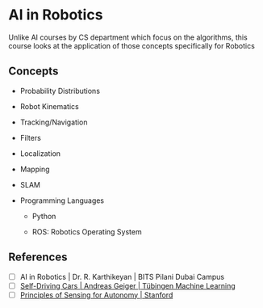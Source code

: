 # AI in Robotics

Unlike AI courses by CS department which focus on the algorithms, this course looks at the application of those concepts specifically for Robotics

## Concepts

- Probability Distributions
- Robot Kinematics
- Tracking/Navigation
- Filters
- Localization
- Mapping
- SLAM
- Programming Languages

  - Python

  - ROS: Robotics Operating System

## References

- [ ] AI in Robotics | Dr. R. Karthikeyan | BITS Pilani Dubai Campus
- [ ] [Self-Driving Cars | Andreas Geiger | Tübingen Machine Learning](https://www.youtube.com/playlist?list=PL05umP7R6ij321zzKXK6XCQXAaaYjQbzr)
- [ ] [Principles of Sensing for Autonomy | Stanford](https://www.youtube.com/playlist?list=PLoROMvodv4rOhE007XQu707Dy52qXiZGV)
